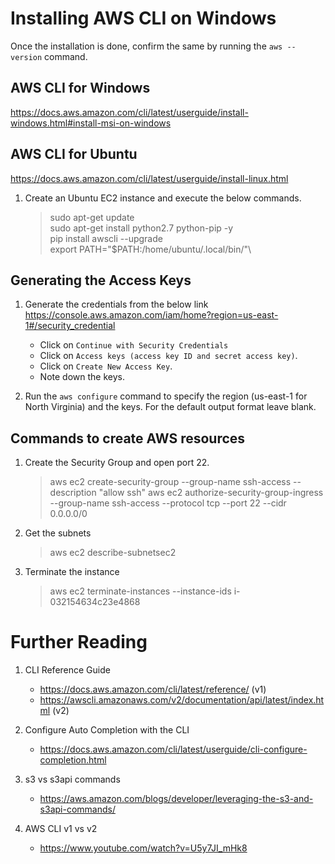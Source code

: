 # Installing AWS CLI on Windows

Once the installation is done, confirm the same by running the `aws --version` command.

## AWS CLI for Windows

https://docs.aws.amazon.com/cli/latest/userguide/install-windows.html#install-msi-on-windows


## AWS CLI for Ubuntu
https://docs.aws.amazon.com/cli/latest/userguide/install-linux.html

1. Create an Ubuntu EC2 instance and execute the below commands.
    >sudo apt-get update\
    >sudo apt-get install python2.7 python-pip -y\
    >pip install awscli --upgrade\
    >export PATH="$PATH:/home/ubuntu/.local/bin/"\

## Generating the Access Keys

1. Generate the credentials from the below link
https://console.aws.amazon.com/iam/home?region=us-east-1#/security_credential
    - Click on `Continue with Security Credentials`
    - Click on `Access keys (access key ID and secret access key)`.
    - Click on `Create New Access Key`.
    - Note down the keys.

1. Run the `aws configure` command to specify the region (us-east-1 for North Virginia) and the keys. For the default output format leave blank.

## Commands to create AWS resources

1. Create the Security Group and open port 22.
    >aws ec2 create-security-group --group-name ssh-access --description "allow ssh"
    >aws ec2 authorize-security-group-ingress --group-name ssh-access --protocol tcp --port 22 --cidr 0.0.0.0/0

1. Get the subnets
    >aws ec2 describe-subnetsec2

1. Terminate the instance
    >aws ec2 terminate-instances --instance-ids i-032154634c23e4868

# Further Reading

1. CLI Reference Guide
    - https://docs.aws.amazon.com/cli/latest/reference/ (v1)
    - https://awscli.amazonaws.com/v2/documentation/api/latest/index.html (v2)

1. Configure Auto Completion with the CLI
    - https://docs.aws.amazon.com/cli/latest/userguide/cli-configure-completion.html

1. s3 vs s3api commands
    - https://aws.amazon.com/blogs/developer/leveraging-the-s3-and-s3api-commands/

1. AWS CLI v1 vs v2
    - https://www.youtube.com/watch?v=U5y7JI_mHk8
